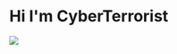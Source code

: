<h1 aling="center">Hi I'm CyberTerrorist</h1>
<img src="https://img.shields.io/static/v1?label=CYBER&message=Terrorist&color=7159c1&style=for-the-badge&logo=ghost"/>
